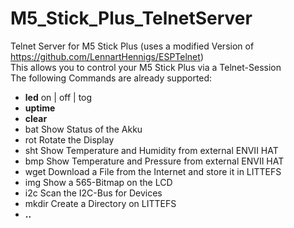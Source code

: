# M5_Stick_Plus_TelnetServer
Telnet Server for M5 Stick Plus
(uses a modified Version of https://github.com/LennartHennigs/ESPTelnet)<br/>
This allows you to control your M5 Stick Plus via a Telnet-Session <br/>
The following Commands are already supported:
<ul>
<li><b>led</b> on | off | tog</b></li>
<li><b>uptime</b></li>
<li><b>clear</b></li>
<li>bat</b> Show Status of the Akku</li>
<li>rot</b> Rotate the Display</li>
<li>sht</b> Show Temperature and Humidity from external ENVII HAT</li>
<li>bmp</b> Show Temperature and Pressure from external ENVII HAT</li>
<li>wget</b> Download a File from the Internet and store it in LITTEFS</li>
<li>img</b> Show a 565-Bitmap on the LCD</li>
<li>i2c</b> Scan the I2C-Bus for Devices</li>
<li>mkdir</b> Create a Directory on LITTEFS</li>
<li><b>..</b></li>
</ul>

